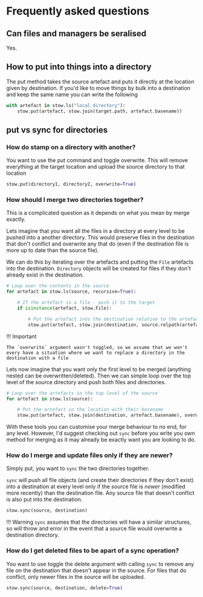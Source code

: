 # Frequently asked questions

## Can files and managers be seralised

Yes.

## How to put into things into a directory

The put method takes the source artefact and puts it directly at the location given by destination. If you'd like to move things by bulk into a destination and keep the same name you can write the following

```python
with artefact in stow.ls("local_directory"):
    stow.put(artefact, stow.join(target.path, artefact.basename))
```

## put vs sync for directories
### How do stamp on a directory with another?

You want to use the put command and toggle overwrite. This will remove everything at the target location and upload the source directory to that location

```python
stow.put(directory1, directory2, overwrite=True)
```

### How should I merge two directories together?

This is a complicated question as it depends on what you mean by merge exactly.

Lets imagine that you want all the files in a directory at every level to be pushed into a another directory. This would preserve files in the destination that don't conflict and overwrite any that do (even if the destination file is more up to date than the source file).

We can do this by iterating over the artefacts and putting the `File` artefacts into the destination. `Directory` objects will be created for files if they don't already exist in the destination.

```python
# Loop over the contents in the source
for artefact in stow.ls(source, recursive=True):

    # If the artefact is a file - push it to the target
    if isinstance(artefact, stow.File):

        # Put the artefact into the destination relative to the artefacts relative path to the source directory
        stow.put(artefact, stow.join(destination, source.relpath(artefact)))
```

!!! Important

    The `overwrite` argument wasn't toggled, so we assume that we won't every have a situation where we want to replace a directory in the destination with a file

Lets now imagine that you want only the first level to be merged (anything nested can be overwritten/deleted). Then we can simple loop over the top level of the source directory and push both files and directories.

```python
# Loop over the artefacts in the top level of the source
for artefact in stow.ls(source):

    # Put the artefact in the location with their basename
    stow.put(artefact, stow.join(destination, artefact.basename), overwrite=True)
```

With these tools you can customise your merge behaviour to no end, for any level. However, I'd suggest checking out `sync` before you write you own method for merging as it may already be exactly want you are looking to do.

### How do I merge and update files only if they are newer?

Simply put, you want to `sync` the two directories together.

`sync` will push all file objects (and create their directories if they don't exist) into a destination at every level only if the source file is _newer_ (modified more recently) than the destination file. Any source file that doesn't conflict is also put into the destination.

```python
stow.sync(source, destination)
```

!!! Warning
    `sync` assumes that the directories will have a similar structures, so will throw and error in the event that a source file would overwrite a destination directory.

### How do I get deleted files to be apart of a sync operation?

You want to use toggle the delete argument with calling `sync` to remove any file on the destination that doesn't appear in the source. For files that do conflict, only newer files in the source will be uploaded.

```python
stow.sync(source, destination, delete=True)
```
